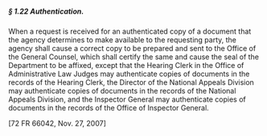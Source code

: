 ##### § 1.22 Authentication. #####

When a request is received for an authenticated copy of a document that the agency determines to make available to the requesting party, the agency shall cause a correct copy to be prepared and sent to the Office of the General Counsel, which shall certify the same and cause the seal of the Department to be affixed, except that the Hearing Clerk in the Office of Administrative Law Judges may authenticate copies of documents in the records of the Hearing Clerk, the Director of the National Appeals Division may authenticate copies of documents in the records of the National Appeals Division, and the Inspector General may authenticate copies of documents in the records of the Office of Inspector General.

[72 FR 66042, Nov. 27, 2007]